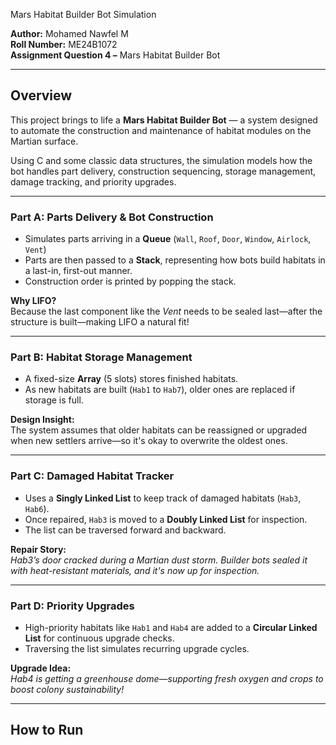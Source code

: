 Mars Habitat Builder Bot Simulation

**Author:** Mohamed Nawfel M  
**Roll Number:** ME24B1072  
**Assignment Question 4 –** Mars Habitat Builder Bot  

---

## Overview

This project brings to life a **Mars Habitat Builder Bot** — a system designed to automate the construction and maintenance of habitat modules on the Martian surface.

Using C and some classic data structures, the simulation models how the bot handles part delivery, construction sequencing, storage management, damage tracking, and priority upgrades.

---

### Part A: Parts Delivery & Bot Construction

- Simulates parts arriving in a **Queue** (`Wall`, `Roof`, `Door`, `Window`, `Airlock`, `Vent`)
- Parts are then passed to a **Stack**, representing how bots build habitats in a last-in, first-out manner.
- Construction order is printed by popping the stack.

**Why LIFO?**  
Because the last component like the *Vent* needs to be sealed last—after the structure is built—making LIFO a natural fit!

---

### Part B: Habitat Storage Management

- A fixed-size **Array** (5 slots) stores finished habitats.
- As new habitats are built (`Hab1` to `Hab7`), older ones are replaced if storage is full.

**Design Insight:**  
The system assumes that older habitats can be reassigned or upgraded when new settlers arrive—so it's okay to overwrite the oldest ones.

---

### Part C: Damaged Habitat Tracker

- Uses a **Singly Linked List** to keep track of damaged habitats (`Hab3`, `Hab6`).
- Once repaired, `Hab3` is moved to a **Doubly Linked List** for inspection.
- The list can be traversed forward and backward.

**Repair Story:**  
*Hab3’s door cracked during a Martian dust storm. Builder bots sealed it with heat-resistant materials, and it's now up for inspection.*

---

### Part D: Priority Upgrades

- High-priority habitats like `Hab1` and `Hab4` are added to a **Circular Linked List** for continuous upgrade checks.
- Traversing the list simulates recurring upgrade cycles.

**Upgrade Idea:**  
*Hab4 is getting a greenhouse dome—supporting fresh oxygen and crops to boost colony sustainability!*

---

## How to Run
